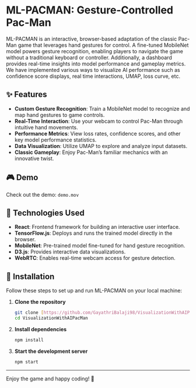 # ML-PACMAN: Gesture-Controlled Pac-Man

ML-PACMAN is an interactive, browser-based adaptation of the classic Pac-Man game that leverages hand gestures for control. A fine-tuned MobileNet model powers gesture recognition, enabling players to navigate the game without a traditional keyboard or controller. Additionally, a dashboard provides real-time insights into model performance and gameplay metrics. We have implemented various ways to visualize AI performance such as confidence score displays, real time interactions, UMAP, loss curve, etc. 

## ✨ Features
- **Custom Gesture Recognition**: Train a MobileNet model to recognize and map hand gestures to game controls.
- **Real-Time Interaction**: Use your webcam to control Pac-Man through intuitive hand movements.
- **Performance Metrics**: View loss rates, confidence scores, and other key model performance statistics.
- **Data Visualization**: Utilize UMAP to explore and analyze input datasets.
- **Classic Gameplay**: Enjoy Pac-Man’s familiar mechanics with an innovative twist.


## 🎮 Demo
Check out the demo: `demo.mov`

## 🔧 Technologies Used
- **React**: Frontend framework for building an interactive user interface.
- **TensorFlow.js**: Deploys and runs the trained model directly in the browser.
- **MobileNet**: Pre-trained model fine-tuned for hand gesture recognition.
- **D3.js**: Provides interactive data visualizations.
- **WebRTC**: Enables real-time webcam access for gesture detection.

## 🚀 Installation
Follow these steps to set up and run ML-PACMAN on your local machine:

1. **Clone the repository**
   ```sh
   git clone [https://github.com/GayathriBalaji98/VisualizationWithAIPacMan.git]
   cd VisualizationWithAIPacMan
   ```

2. **Install dependencies**
   ```sh
   npm install
   ```

3. **Start the development server**
   ```sh
   npm start
   ```
---

Enjoy the game and happy coding! 🎉

